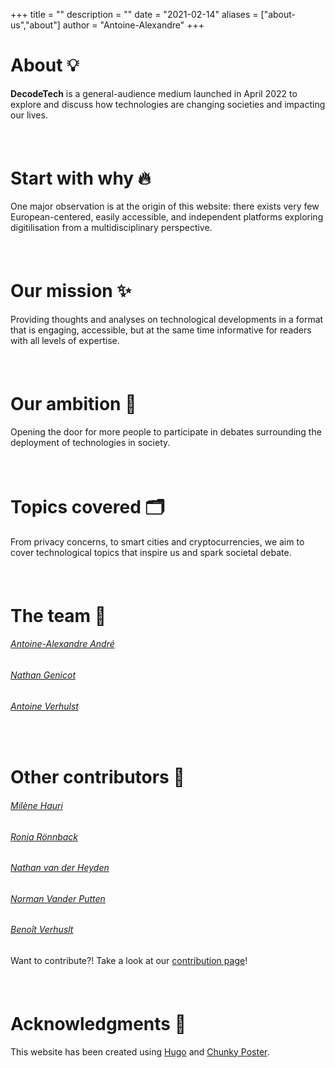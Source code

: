 +++
title = ""
description = ""
date = "2021-02-14"
aliases = ["about-us","about"]
author = "Antoine-Alexandre"
+++

# About 💡

**DecodeTech** is a general-audience medium launched in April 2022 to explore and discuss how technologies are changing societies and impacting our lives.  
##### &nbsp;

# Start with why 🔥

One major observation is at the origin of this website: there exists very few European-centered, easily accessible, and independent platforms exploring digitilisation from a multidisciplinary perspective. 
##### &nbsp;

# Our mission ✨

Providing thoughts and analyses on technological developments in a format that is engaging, accessible, but at the same time informative for readers with all levels of expertise. 
##### &nbsp;

# Our ambition 🎯

Opening the door for more people to participate in debates surrounding the deployment of technologies in society. 
##### &nbsp;

# Topics covered 🗂️

From privacy concerns, to smart cities and cryptocurrencies, we aim to cover technological topics that inspire us and spark societal debate.
##### &nbsp;

# The team 👥

###### [Antoine-Alexandre André](https://decodetech.eu/authors/antoine-alexandre/)
###### [Nathan Genicot](https://decodetech.eu/authors/nathan/)
###### [Antoine Verhulst](https://decodetech.eu/authors/antoine/)
##### &nbsp;

# Other contributors 🏅

###### [Milène Hauri](https://decodetech.eu/authors/milene/)
###### [Ronja Rönnback](https://decodetech.eu/authors/ronja/)
###### [Nathan van der Heyden](https://decodetech.eu/authors/nath/)
###### [Norman Vander Putten](https://decodetech.eu/authors/norman/)
###### [Benoît Verhuslt](https://decodetech.eu/authors/benoit/)
Want to contribute?! Take a look at our [contribution page](https://decodetech.eu/contribute/)!
##### &nbsp;

# Acknowledgments 👏

This website has been created using [Hugo](https://gohugo.io/) and [Chunky Poster](https://github.com/puresyntax71/hugo-theme-chunky-poster).




